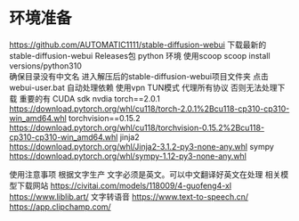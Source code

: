 # 环境准备
https://github.com/AUTOMATIC1111/stable-diffusion-webui  下载最新的stable-diffusion-webui  Releases包
python 环境  使用scoop  scoop install versions/python310  
确保目录没有中文名 进入解压后的stable-diffusion-webui项目文件夹  点击webui-user.bat 自动处理依赖
使用vpn TUN模式 代理所有协议 否则无法处理下载
重要的有
CUDA sdk  nvdia
torch==2.0.1
https://download.pytorch.org/whl/cu118/torch-2.0.1%2Bcu118-cp310-cp310-win_amd64.whl
 torchvision==0.15.2
https://download.pytorch.org/whl/cu118/torchvision-0.15.2%2Bcu118-cp310-cp310-win_amd64.whl
jinja2
 https://download.pytorch.org/whl/Jinja2-3.1.2-py3-none-any.whl
 sympy
 https://download.pytorch.org/whl/sympy-1.12-py3-none-any.whl


 使用注意事项
 根据文字生产  文字必须是英文。可以中文翻译好英文在处理
 相关模型下载网站 https://civitai.com/models/118009/4-guofeng4-xl
 https://www.liblib.art/
 文字转语音  https://www.text-to-speech.cn/  https://app.clipchamp.com/
